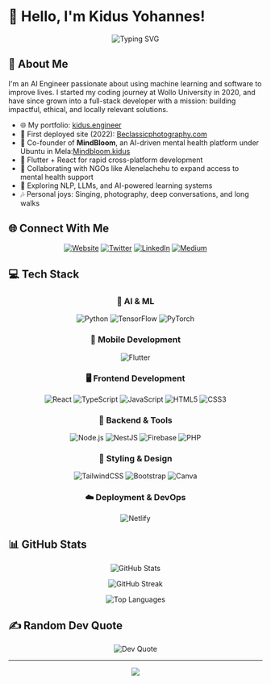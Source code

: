 # 👋 Hello, I'm Kidus Yohannes!

<div align="center">
  <img src="https://readme-typing-svg.herokuapp.com?font=Fira+Code&weight=500&size=28&pause=1000&color=1D9BF0&center=true&vCenter=true&width=500&lines=AI+Engineer;Flutter+%26+React+Developer;Full+Stack+Engineer;ML+%26+AI+Enthusiast;Mental+Health+Tech+Builder" alt="Typing SVG" />
</div>

## 💫 About Me

I'm an AI Engineer passionate about using machine learning and software to improve lives. I started my coding journey at Wollo University in 2020, and have since grown into a full-stack developer with a mission: building impactful, ethical, and locally relevant solutions.

- 🌐 My portfolio: [kidus.engineer](https://kidus.engineer)
- 🚀 First deployed site (2022): [Beclassicphotography.com](https://beclassicphotography.com)
- 🧠 Co-founder of **MindBloom**, an AI-driven mental health platform under Ubuntu in Mela:[Mindbloom.kidus](https://mindbloom.kidus.engineer)
- 📱 Flutter + React for rapid cross-platform development
- 🤝 Collaborating with NGOs like Alenelachehu to expand access to mental health support
- 🎯 Exploring NLP, LLMs, and AI-powered learning systems
- 🎶 Personal joys: Singing, photography, deep conversations, and long walks

## 🌐 Connect With Me

<div align="center">

[![Website](https://img.shields.io/badge/Website-kidus.engineer-%230077B5?style=for-the-badge&logo=google-chrome&logoColor=white)](https://kidus.engineer)
[![Twitter](https://img.shields.io/badge/Twitter-%231DA1F2.svg?style=for-the-badge&logo=Twitter&logoColor=white)](https://twitter.com/Kidusyoh)
[![LinkedIn](https://img.shields.io/badge/LinkedIn-%230077B5.svg?style=for-the-badge&logo=linkedin&logoColor=white)](https://www.linkedin.com/in/kidus-yohannes-568a31207)
[![Medium](https://img.shields.io/badge/Medium-12100E?style=for-the-badge&logo=medium&logoColor=white)](https://medium.com/@kidyoh789)

</div>

## 💻 Tech Stack

<div align="center">

### 🧠 AI & ML  
![Python](https://img.shields.io/badge/python-%2314354C.svg?style=for-the-badge&logo=python&logoColor=white)
![TensorFlow](https://img.shields.io/badge/TensorFlow-%23FF6F00.svg?style=for-the-badge&logo=tensorflow&logoColor=white)
![PyTorch](https://img.shields.io/badge/pytorch-%23EE4C2C.svg?style=for-the-badge&logo=pytorch&logoColor=white)

### 📱 Mobile Development  
![Flutter](https://img.shields.io/badge/flutter-%2302569B.svg?style=for-the-badge&logo=flutter&logoColor=white)

### 🖥️ Frontend Development  
![React](https://img.shields.io/badge/react-%2320232a.svg?style=for-the-badge&logo=react&logoColor=%2361DAFB)
![TypeScript](https://img.shields.io/badge/typescript-%23007ACC.svg?style=for-the-badge&logo=typescript&logoColor=white)
![JavaScript](https://img.shields.io/badge/javascript-%23323330.svg?style=for-the-badge&logo=javascript&logoColor=%23F7DF1E)
![HTML5](https://img.shields.io/badge/html5-%23E34F26.svg?style=for-the-badge&logo=html5&logoColor=white)
![CSS3](https://img.shields.io/badge/css3-%231572B6.svg?style=for-the-badge&logo=css3&logoColor=white)

### 🔧 Backend & Tools  
![Node.js](https://img.shields.io/badge/node.js-339933?style=for-the-badge&logo=nodedotjs&logoColor=white)
![NestJS](https://img.shields.io/badge/nestjs-E0234E.svg?style=for-the-badge&logo=nestjs&logoColor=white)
![Firebase](https://img.shields.io/badge/Firebase-039BE5?style=for-the-badge&logo=Firebase&logoColor=white)
![PHP](https://img.shields.io/badge/php-%23777BB4.svg?style=for-the-badge&logo=php&logoColor=white)

### 🎨 Styling & Design  
![TailwindCSS](https://img.shields.io/badge/tailwindcss-%2338B2AC.svg?style=for-the-badge&logo=tailwind-css&logoColor=white)
![Bootstrap](https://img.shields.io/badge/bootstrap-%23563D7C.svg?style=for-the-badge&logo=bootstrap&logoColor=white)
![Canva](https://img.shields.io/badge/Canva-%2300C4CC.svg?style=for-the-badge&logo=Canva&logoColor=white)

### ☁️ Deployment & DevOps  
![Netlify](https://img.shields.io/badge/netlify-%23000000.svg?style=for-the-badge&logo=netlify&logoColor=#00C7B7)

</div>

## 📊 GitHub Stats

<div align="center">

![GitHub Stats](https://github-readme-stats.vercel.app/api?username=Kidyoh&theme=react&hide_border=false&include_all_commits=true&count_private=true)

![GitHub Streak](https://github-readme-streak-stats.herokuapp.com/?user=Kidyoh&theme=react&hide_border=false)

![Top Languages](https://github-readme-stats.vercel.app/api/top-langs/?username=Kidyoh&theme=react&hide_border=false&include_all_commits=true&count_private=true&layout=compact)

</div>

## ✍️ Random Dev Quote

<div align="center">

![Dev Quote](https://quotes-github-readme.vercel.app/api?type=horizontal&theme=react)

</div>

---

<div align="center">

[![](https://visitcount.itsvg.in/api?id=Kidyoh&label=Profile%20Views&color=1&icon=6&pretty=true)](https://visitcount.itsvg.in)

</div>

<!-- 
Credit: [Kidyoh](https://github.com/Kidyoh)
Last Updated: May 2025
-->
